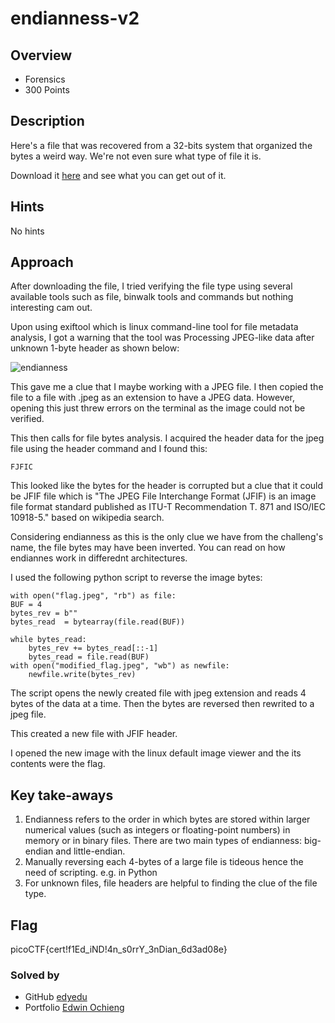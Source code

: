 # endianness-v2
## Overview
* Forensics
* 300 Points

## Description
Here's a file that was recovered from a 32-bits system that organized the bytes a weird way. We're not even sure what type of file it is.

Download it [here](https://artifacts.picoctf.net/c_titan/115/challengefile) and see what you can get out of it.

## Hints
No hints

## Approach
After downloading the file, I tried verifying the file type using several available tools such as file, binwalk tools and commands but nothing interesting cam out.

Upon using exiftool which is linux command-line tool for file metadata analysis, I got a warning that the tool was Processing JPEG-like data after unknown 1-byte header as shown below:

![endianness](https://github.com/Cyb3rHun73rs/CTF-WRITE-UPS/assets/159914996/048e1e8f-c2a1-4396-93ec-c09a49b1be6b)

This gave me a clue that I maybe working with a JPEG file. I then copied the file to a file with .jpeg as an extension to have a JPEG data. However, opening this just threw errors on the terminal as the image could not be verified.

This then calls for file bytes analysis. I acquired the header data for the jpeg file using the header command and I found this: 

    FJFIC

This looked like the bytes for the header is corrupted but a clue that it could be JFIF file which is "The JPEG File Interchange Format (JFIF) is an image file format standard published as ITU-T Recommendation T. 871 and ISO/IEC 10918-5." based on wikipedia search.

Considering endianness as this is the only clue we have from the challeng's name, the file bytes may have been inverted. You can read on how endiannes work in differednt architectures.

I used the following python script to reverse the image bytes:

    with open("flag.jpeg", "rb") as file:
    BUF = 4    
    bytes_rev = b""
    bytes_read  = bytearray(file.read(BUF))
    
    while bytes_read:
        bytes_rev += bytes_read[::-1]
        bytes_read = file.read(BUF)
    with open("modified_flag.jpeg", "wb") as newfile:
        newfile.write(bytes_rev)

The script opens the newly created file with jpeg extension and reads 4 bytes of the data at a time. Then the bytes are reversed then rewrited to a jpeg file.

This created a new file with JFIF header. 

I opened the new image with the linux default image viewer and the its contents were the flag.

## Key take-aways
1. Endianness refers to the order in which bytes are stored within larger numerical values (such as integers or floating-point numbers) in memory or in binary files. There are two main types of endianness: big-endian and little-endian.
2. Manually reversing each 4-bytes of a large file is tideous hence the need of scripting. e.g. in Python
3. For unknown files, file headers are helpful to finding the clue of the file type.

## Flag
picoCTF{cert!f1Ed_iND!4n_s0rrY_3nDian_6d3ad08e}

### Solved by
* GitHub [edyedu](https://github.com/ochiengedwin)
* Portfolio [Edwin Ochieng](https://sites.google.com/view/ochiengedwin)
